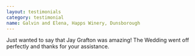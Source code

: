 ```yaml
---
layout: testimonials
category: testimonial
name: Galvin and Elena, Happs Winery, Dunsborough
---
```


Just wanted to say that Jay Grafton was amazing! The Wedding went off perfectly and thanks for your assistance.
